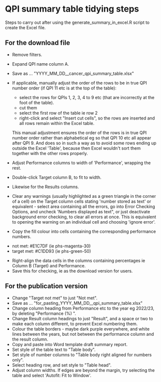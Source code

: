 # QPI summary table tidying steps

Steps to carry out after using the generate_summary_in_excel.R script to create the Excel file. 

## For the download file 

* Remove filters.
* Expand QPI name column A.
* Save as ... 
"YYYY_MM_DD_<tsg eg bladder>_cancer_qpi_summary_table.xlsx"
* If applicable, manually adjust the order of the rows to be in true QPI number order (if QPI 11 etc is at the top of the table): 
   - select the rows for QPIs 1, 2, 3, 4 to 9 etc (that are incorrectly at the foot of the table). 
   - cut them
   - select the first row of the table ie row 2
   - right-click and select "Insert cut cells", so the rows are inserted and all rows remain within the Excel table. 
   
   This manual adjustment ensures the order of the rows is in true QPI number order rather than alphabetical eg so that QPI 10 etc all appear after QPI 9. And does so in such a way as to avoid some rows ending up outside the Excel 'Table', because then Excel wouldn't sort them together with the other rows properly.  
   
* Adjust Performance columns to width of 'Performance', wrapping the rest. 
* Double-click Target column B, to fit to width.
* Likewise for the Results columns.
* Clear any warnings (usually highlighted as a green triangle in the corner of a cell) on the Target column cells stating 'number stored as text' or equivalent - select area containing all the errors, go into Error Checking Options, and uncheck 'Numbers displayed as text", or just deactivate background error checking, to clear all errors at once. This is equivalent to opening the warning on an individual cell and choosing 'ignore error'. 
* Copy the fill colour into cells containing the corresponding performance numbers.
 - not met: #E1C7DF (ie phs-magenta-30)
 - target met: #C1DD93 (ie phs-green-50)
* Right-align the data cells in the columns containing percentages ie Column B (Target) and Performance. 
* Save this for checking, ie as the download version for users. 

## For the publication version

* Change "Target not met" to just "Not met". 
* Save as ... "for_pasting_YYYY_MM_DD_<tsg>_qpi_summary_table.xlsx"
* Change column heading from Performance etc to the year eg 2022/23, by deleting "Performance (%) ". 
* Change Result column headings to just "Result", and a space or two to make each column different, to prevent Excel numbering them. 
* Colour the table borders - maybe dark purple everywhere, and white lines between the years, but not between the performance column and the result column. 
* Copy and paste into Word template draft summary report. 
* Set style of the table text to "Table body". 
* Set style of number columns to "Table body right aligned for numbers only".
* Select heading row, and set style to "Table head".
* Adjust column widths. If edges are beyond the margin, try selecting the table and select 'Autofit: Fit to Window'. 

